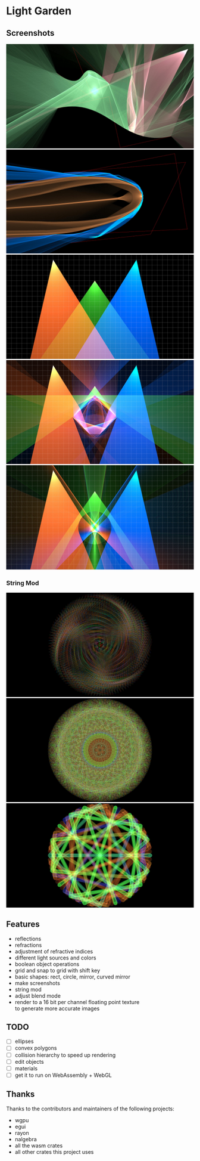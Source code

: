 # Light Garden

## Screenshots

![](https://github.com/sphereflow/light_garden/blob/master/images/screenshot1.jpg)
![](https://github.com/sphereflow/light_garden/blob/master/images/screenshot2.jpg)
![](https://github.com/sphereflow/light_garden/blob/master/images/wgpu.jpg)
![](https://github.com/sphereflow/light_garden/blob/master/images/wgpu_cube.jpg)
![](https://github.com/sphereflow/light_garden/blob/master/images/wgpu_circle.jpg)

### String Mod

![](https://github.com/sphereflow/light_garden/blob/master/images/string_mod1.jpg)
![](https://github.com/sphereflow/light_garden/blob/master/images/string_mod2.jpg)
![](https://github.com/sphereflow/light_garden/blob/master/images/string_mod3.jpg)

## Features

- reflections
- refractions
- adjustment of refractive indices
- different light sources and colors
- boolean object operations
- grid and snap to grid with shift key
- basic shapes: rect, circle, mirror, curved mirror
- make screenshots
- string mod
- adjust blend mode
- render to a 16 bit per channel floating point texture   
to generate more accurate images

## TODO

- [ ] ellipses
- [ ] convex polygons
- [ ] collision hierarchy to speed up rendering
- [ ] edit objects
- [ ] materials
- [ ] get it to run on WebAssembly + WebGL

## Thanks

Thanks to the contributors and maintainers of the following projects:

- wgpu
- egui
- rayon
- nalgebra
- all the wasm crates
- all other crates this project uses
